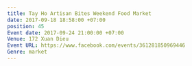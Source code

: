 ```yaml
---
title: Tay Ho Artisan Bites Weekend Food Market
date: 2017-09-18 18:58:00 +07:00
position: 45
Event date: 2017-09-24 21:00:00 +07:00
Venue: 172 Xuan Dieu
Event URL: https://www.facebook.com/events/361281850969446
Genre: market
---
```


